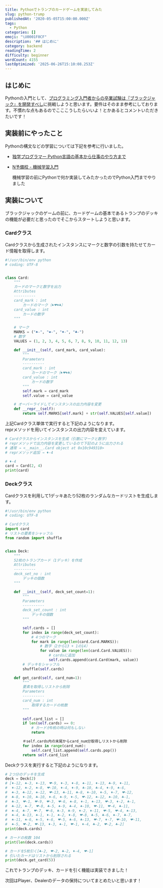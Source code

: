 ```yaml
---
title: Pythonでトランプのカードゲームを実装してみた
slug: python-trump
publishedAt: '2020-05-05T15:00:00.000Z'
tags:
  - Python
categories: []
emoji: "\U0001F0CF"
description: '## はじめに'
category: backend
readingTime: 2
difficulty: beginner
wordCount: 4155
lastOptimized: '2025-06-26T15:10:08.253Z'
---
```


## はじめに

Pythonの入門として、[プログラミング入門者からの卒業試験は『ブラックジャック』を開発すべし](https://qiita.com/hirossyi73/items/cf8648c31898216312e5)に挑戦しようと思います。要件はそのまま参考にしております。不慣れな点もあるのでこここうしたらいいよ！とかあるとコメントいただきたいです！

## 実装前にやったこと

Pythonの構文などの学習については下記を参考に行いました。

*   [独学プログラマー Python言語の基本から仕事のやり方まで](https://www.amazon.co.jp/%E7%8B%AC%E5%AD%A6%E3%83%97%E3%83%AD%E3%82%B0%E3%83%A9%E3%83%9E%E3%83%BC-Python%E8%A8%80%E8%AA%9E%E3%81%AE%E5%9F%BA%E6%9C%AC%E3%81%8B%E3%82%89%E4%BB%95%E4%BA%8B%E3%81%AE%E3%82%84%E3%82%8A%E6%96%B9%E3%81%BE%E3%81%A7-%E3%82%B3%E3%83%BC%E3%83%AA%E3%83%BC%E3%83%BB%E3%82%A2%E3%83%AB%E3%82%BD%E3%83%95/dp/4822292274/ref=tmm_hrd_swatch_0?_encoding=UTF8&qid=1588765972&sr=8-2)
    
*   [N予備校 - 機械学習入門](https://www.nnn.ed.nico/pages/programming/)
    
    ​ 機械学習の前にPythonで何か実装してみたかったのでPython入門までやりました
    

## 実装について

ブラックジャックのゲームの前に、カードゲームの基本であるトランプのデッキの機能が必要だと思ったのでそこからスタートしようと思います。

### Cardクラス

Cardクラスから生成されたインスタンスにマークと数字の引数を持たせてカード情報を取得します。

```python:card.py
#!/usr/bin/env python
# coding: UTF-8


class Card:
    """
    カードのマークと数字を出力
    Attributes
    ----------
    card_mark : int
        カードのマーク（♠︎❤︎♦︎♣︎）
    card_value : int
        カードの数字
    """

    # マーク
    MARKS = ("♠︎-", "❤︎-", "♦︎-", "♣️-")
    # 数字
    VALUES = (1, 2, 3, 4, 5, 6, 7, 8, 9, 10, 11, 12, 13)

    def __init__(self, card_mark, card_value):
        """
        Parameters
        ----------
        card_mark : int
            カードのマーク（♠︎❤︎♦︎♣︎）
        card_value : int
            カードの数字
        """
        self.mark = card_mark
        self.value = card_value

    # オーバーライドしてインスタンスの出力内容を変更
    def __repr__(self):
        return self.MARKS[self.mark] + str(self.VALUES[self.value])
```

上記Cardクラス単体で実行すると下記のようになります。  
reprメソッドを用いてインスタンスの出力内容を変えています。

```python
# Cardクラスからインスタンスを生成（引数にマークと数字）
# reprメソッドで出力内容を変更しているので下記のように出力される
# 通常 → <__main__.Card object at 0x10c949310>
# reprメソッド追加 → ♦︎-4

# ♦︎-4
card = Card(2, 4)
print(card)
```

### Deckクラス

Cardクラスを利用して1デッキあたり52枚のランダムなカードリストを生成します。

```deck.py
#!/usr/bin/env python
# coding: UTF-8

# Cardクラス
import card
# リストの要素をシャッフル
from random import shuffle


class Deck:
    """
    52枚のトランプカード（1デッキ）を作成
    Attributes
    ----------
    deck_set_no : int
        デッキの個数
    """

    def __init__(self, deck_set_count=1):
        """
        Parameters
        ----------
        deck_set_count : int
            デッキの個数
        """

        self.cards = []
        for index in range(deck_set_count):
            # 4つのマーク
            for mark in range(len(card.Card.MARKS)):
                # 数字（2から13 + 1の14）
                for value in range(len(card.Card.VALUES)):
                    # cardsに追加
                    self.cards.append(card.Card(mark, value))
        # デッキをシャッフル
        shuffle(self.cards)

    def get_card(self, card_num=1):
        """
        要素を取得しリストから削除
        Parameters
        ----------
        card_num : int
            取得するカードの枚数
        """
  
        self.card_list = []
        if len(self.cards) == 0:
            # カードが0枚の時は何もしない
            return

        ＃self.cards内の末尾からcard_num分取得しリストから削除
        for index in range(card_num):
            self.card_list.append(self.cards.pop())
        return self.card_list
```

Deckクラスを実行すると下記のようになります。

```python
# 2つ分のデッキを生成
deck = Deck(2)
# [♦︎-12, ♠︎-3, ♦︎-13, ❤︎-9, ♦︎-3, ♦︎-8, ♠︎-11, ♦︎-13, ♣︎-9, ♦︎-11,
#  ♦︎-12, ♠︎-2, ♠︎-8, ❤︎-10, ♦︎-4, ♦︎-9, ♣︎-10, ♣︎-4, ♦︎-9, ♠︎-6,
#  ♠︎-3, ♣︎-12, ♠︎-12, ❤︎-13, ♣︎-11, ♣︎-8, ♦︎-10, ♦︎-5, ♦︎-7, ❤︎-12,
#  ♣︎-8, ♦︎-10, ♣︎-10, ♦︎-6, ♠︎-9, ♦︎-5, ❤︎-12, ♠︎-12, ♠︎-10, ♣︎-1,
#  ♣︎-3, ❤︎-1, ❤︎-9, ❤︎-3, ❤︎-6, ♠︎-8, ♦︎-1, ♠︎-13, ❤︎-3, ♦︎-2, ♣︎-1,
#  ♣︎-12, ♠︎-7, ❤︎-8, ♣︎-5, ♠︎-9, ♣︎-4, ♠︎-10, ❤︎-11, ❤︎-4, ♣︎-11,
#  ♠︎-4, ♣︎-7, ❤︎-7, ❤︎-6, ♣︎-3, ♣︎-9, ♦︎-2, ♦︎-11, ❤︎-5, ❤︎-4, ♠︎-13,
#  ♠︎-4, ♣︎-13, ♠︎-1, ♦︎-1, ♠︎-2, ♦︎-8, ❤︎-8, ♣︎-5, ♣︎-6, ♠︎-7, ♣︎-7,
#  ♠︎-11, ♠︎-6, ♠︎-5, ♦︎-6, ❤︎-5, ♣︎-6, ♣︎-13, ❤︎-7, ♦︎-7, ❤︎-10, ❤︎-11,
#  ♠︎-5, ❤︎-2, ❤︎-13, ♦︎-3, ♠︎-1, ❤︎-1, ♦︎-4, ♣︎-2, ❤︎-2, ♣︎-2]
print(deck.cards)

# カードの枚数 104
print(len(deck.cards))

# カードを5枚引く[♣︎-2, ❤︎-2, ♣︎-2, ♦︎-4, ❤︎-1]
# 引いたカードはリストから削除される
print(deck.get_card(5))
```

これでトランプのデッキ、カードを引く機能は実装できました！

次回はPlayer、Dealerのデータの保持についてまとめたいと思います！
